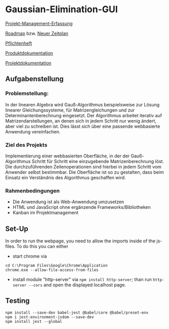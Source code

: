 # Gaussian-Elimination-GUI

[Projekt-Management-Erfassung](https://studdhbwravensburgde-my.sharepoint.com/:x:/g/personal/zehle_stud_dhbw-ravensburg_de/EXdnNVqxOzZCrMk2JGXxkzEBhl5z2LFMcxcc-FJXPtnsGg?e=dXEflv)

[Roadmap](https://studdhbwravensburgde-my.sharepoint.com/:x:/g/personal/zehle_stud_dhbw-ravensburg_de/EUKGem-HioxGrjMDwSRo-_IBsFOJlwYDM2RfY3tRczElTw?e=QmkJxQ) bzw. [Neuer Zeitplan](https://1drv.ms/x/s!AhK81gm731irgbRaTP1bJrRHCT7c9w?e=e8CbIj)

[Pflichtenheft](https://1drv.ms/w/s!AhK81gm731ir0hlTKhvvPQOeoOEg?e=RnXUFw)

[Produktdokumentation](https://1drv.ms/w/s!AhK81gm731irgbRUTIgN8IJKMfr8Dg?e=pjXc5w)

[Projektdokumentation](https://1drv.ms/w/s!AhK81gm731irgbRWVJYBbCt_Es0K2g?e=7feFQI)

## Aufgabenstellung
### Problemstellung:
In der linearen Algebra wird Gauß-Algorithmus beispielsweise zur Lösung linearer Gleichungssysteme, für Matrizengleichungen und zur Determinantenberechnung eingesetzt. Der Algorithmus arbeitet iterativ auf Matrizendarstellungen, an denen sich in jedem Schritt nur wenig ändert, aber viel zu schreiben ist. Dies lässt sich über eine
passende webbasierte Anwendung vereinfachen.

### Ziel des Projekts
Implementierung einer webbasierten Oberfläche, in der der Gauß-Algorithmus Schritt für Schritt eine einzugebende Matrizenberechnung löst. Die durchzuführenden Zeilenoperationen sind hierbei in jedem Schritt vom Anwender selbst bestimmbar. Die Oberfläche ist so zu gestalten, dass beim Einsatz ein Verständnis des Algorithmus geschaffen wird.

### Rahmenbedingungen
- Die Anwendung ist als Web-Anwendung umzusetzen
- HTML und JavaScript ohne ergänzende Frameworks/Bibliotheken
- Kanban im Projektmanagement

## Set-Up
In order to run the webpage, you need to allow the imports inside of the js-files. To do this you can either
- start chrome via 
```
cd C:\Program Files\Google\Chrome\Application
chrome.exe --allow-file-access-from-files

```
- install module "http-server" via `npm install http-server`; than run `http-server --cors` and open the displayed localhost page.

## Testing
```
npm install --save-dev babel-jest @babel/core @babel/preset-env
npm i jest-environment-jsdom --save-dev
npm install jest --global

```

